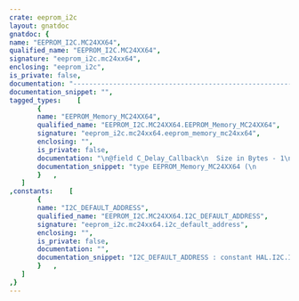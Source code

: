 ```yaml
---
crate: eeprom_i2c
layout: gnatdoc
gnatdoc: {
name: "EEPROM_I2C.MC24XX64",
qualified_name: "EEPROM_I2C.MC24XX64",
signature: "eeprom_i2c.mc24xx64",
enclosing: "eeprom_i2c",
is_private: false,
documentation: "---------------------------------------------------------------------------\n  This is the default I2C address of the EEPROM.",
documentation_snippet: "",
tagged_types:    [
       {
       name: "EEPROM_Memory_MC24XX64",
       qualified_name: "EEPROM_I2C.MC24XX64.EEPROM_Memory_MC24XX64",
       signature: "eeprom_i2c.mc24xx64.eeprom_memory_mc24xx64",
       enclosing: "",
       is_private: false,
       documentation: "\n@field C_Delay_Callback\n  Size in Bytes - 1\n@field I2C_Addr\n  Size in Bytes - 1\n@field I2C_Port\n  Size in Bytes - 1",
       documentation_snippet: "type EEPROM_Memory_MC24XX64 (\n                             C_Delay_Callback : Proc_Delay_Callback_MS;\n                             I2C_Addr         : HAL.I2C.I2C_Address;\n                             I2C_Port         : not null HAL.I2C.Any_I2C_Port\n                            )\nis new EEPROM_Memory (\n                      C_Type_of_Chip => EEC_MC24XX64,\n                      C_Memory_Address_Size => HAL.I2C.Memory_Size_16b,\n                      C_Size_In_Bytes => 8_192,\n                      C_Size_In_Bits => 65_536,\n                      C_Number_Of_Blocks => 1,\n                      C_Bytes_Per_Block => 8_192,\n                      C_Number_Of_Pages => 256,\n                      C_Bytes_Per_Page => 32,\n                      C_Max_Byte_Address => 8_191,\n                      C_Write_Delay_MS => 5,\n                      C_Delay_Callback => C_Delay_Callback,\n                      I2C_Addr => I2C_Addr,\n                      I2C_Port => I2C_Port\n                     ) with null record;",
       }   ,
   ]
,constants:    [
       {
       name: "I2C_DEFAULT_ADDRESS",
       qualified_name: "EEPROM_I2C.MC24XX64.I2C_DEFAULT_ADDRESS",
       signature: "eeprom_i2c.mc24xx64.i2c_default_address",
       enclosing: "",
       is_private: false,
       documentation: "",
       documentation_snippet: "I2C_DEFAULT_ADDRESS : constant HAL.I2C.I2C_Address := 2#1010_0000#;",
       }   ,
   ]
,}
---
```

